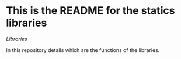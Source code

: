 # This is the README for the statics libraries
_Libraries_

In this repository details which are the functions of the libraries.